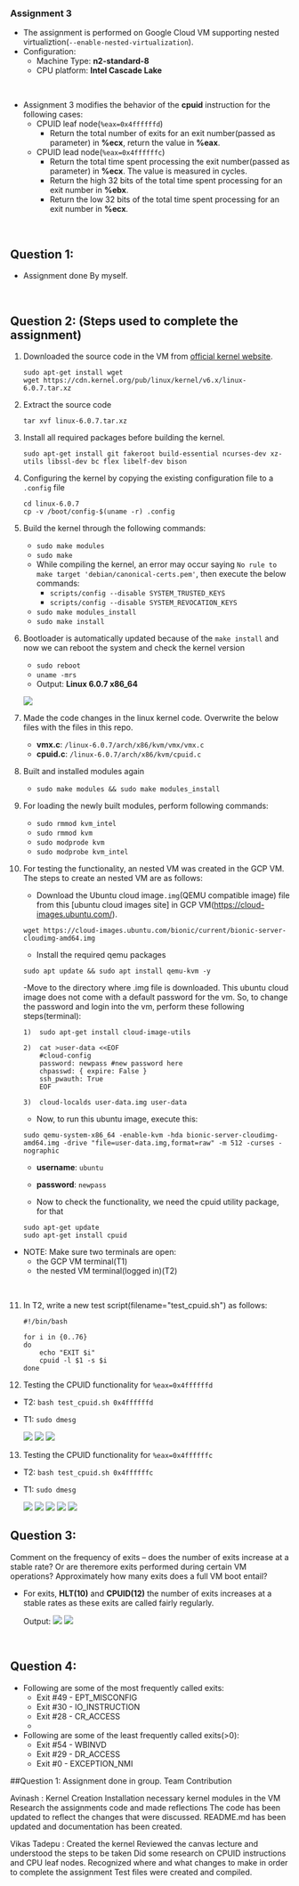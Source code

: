 ### Assignment 3


- The assignment is performed on Google Cloud VM supporting nested virtualiztion(`--enable-nested-virtualization`).
- Configuration: 
  - Machine Type: **n2-standard-8**
  - CPU platform: **Intel Cascade Lake**

<br />

- Assignment 3 modifies the behavior of the **cpuid** instruction for the following cases:
  - CPUID leaf node(`%eax=0x4ffffffd`)
    - Return the total number of exits for an exit number(passed as parameter) in **%ecx**, return the value in **%eax**.
  - CPUID lead node(`%eax=0x4ffffffc`) 
    - Return the total time spent processing the exit number(passed as parameter) in **%ecx**. The value is measured in cycles. 
    - Return the high 32 bits of the total time spent processing for an exit number in **%ebx**.
    - Return the low 32 bits of the total time spent processing for an exit number in **%ecx**.

<br />

## Question 1:
  - Assignment done By myself.

<br />

## Question 2: (Steps used to complete the assignment)
1) Downloaded the source code in the VM from [official kernel website](https://www.kernel.org/).
    ```
    sudo apt-get install wget
    wget https://cdn.kernel.org/pub/linux/kernel/v6.x/linux-6.0.7.tar.xz
    ```

2) Extract the source code 
    ```
    tar xvf linux-6.0.7.tar.xz
    ```

3) Install all required packages before building the kernel.
    ```
    sudo apt-get install git fakeroot build-essential ncurses-dev xz-utils libssl-dev bc flex libelf-dev bison
    ```

4) Configuring the kernel by copying the existing configuration file to a `.config` file
    ```
    cd linux-6.0.7
    cp -v /boot/config-$(uname -r) .config
    ```

5) Build the kernel through the following commands:
    - `sudo make modules`
    - `sudo make`
    - While compiling the kernel, an error may occur saying `No rule to make target 'debian/canonical-certs.pem'`, then execute the below commands:
      - `scripts/config --disable SYSTEM_TRUSTED_KEYS`
      - `scripts/config --disable SYSTEM_REVOCATION_KEYS`
    - `sudo make modules_install`
    - `sudo make install`

6) Bootloader is automatically updated because of the `make install` and now we can reboot the system and check the kernel version
    - `sudo reboot`
    - `uname -mrs` 
    - Output: **Linux 6.0.7 x86_64**
    
    ![](./images/uname.png)

7) Made the code changes in the linux kernel code. Overwrite the below files with the files in this repo.
   - **vmx.c**: `/linux-6.0.7/arch/x86/kvm/vmx/vmx.c`
   - **cpuid.c**: `/linux-6.0.7/arch/x86/kvm/cpuid.c` 

8) Built and installed modules again
    - `sudo make modules && sudo make modules_install`

9) For loading the newly built modules, perform following commands:
   - `sudo rmmod kvm_intel`
   - `sudo rmmod kvm`
   - `sudo modprode kvm`
   - `sudo modprobe kvm_intel`
  
10) For testing the functionality, an nested VM was created in the GCP VM. The steps to create an nested VM are as follows:
    - Download the Ubuntu cloud image`.img`(QEMU compatible image) file from this [ubuntu cloud images site] in GCP VM(https://cloud-images.ubuntu.com/).
    ```
    wget https://cloud-images.ubuntu.com/bionic/current/bionic-server-cloudimg-amd64.img
    ```
    - Install the required qemu packages
    ```
    sudo apt update && sudo apt install qemu-kvm -y
    ```
    -Move to the directory where .img file is downloaded. This ubuntu cloud image does not come with a default password for the vm. So, to change the password and login into the vm, perform these following steps(terminal):
    ```
    1)  sudo apt-get install cloud-image-utils

    2)  cat >user-data <<EOF
        #cloud-config
        password: newpass #new password here
        chpasswd: { expire: False }
        ssh_pwauth: True
        EOF

    3)  cloud-localds user-data.img user-data
    ```
    - Now, to run this ubuntu image, execute this:
    ```
    sudo qemu-system-x86_64 -enable-kvm -hda bionic-server-cloudimg-amd64.img -drive "file=user-data.img,format=raw" -m 512 -curses -nographic
    ```

    - **username**: `ubuntu`
    - **password**: `newpass`

    - Now to check the functionality, we need the cpuid utility package, for that
    ```
    sudo apt-get update
    sudo apt-get install cpuid
    ```

  - NOTE: Make sure two terminals are open:
      - the GCP VM terminal(T1)
      - the nested VM terminal(logged in)(T2)

<br />

11) In T2, write a new test script(filename="test_cpuid.sh") as follows:
    ```
    #!/bin/bash

    for i in {0..76}
    do
        echo "EXIT $i"
        cpuid -l $1 -s $i
    done
    ```
12) Testing the CPUID functionality for `%eax=0x4ffffffd`
  - T2: `bash test_cpuid.sh 0x4ffffffd`
  - T1: `sudo dmesg` 

    ![](./images/t31.png)
    ![](./images/t32.png)
    ![](./images/t33.png)

13)    Testing the CPUID functionality for `%eax=0x4ffffffc`
  - T2: `bash test_cpuid.sh 0x4ffffffc`
  - T1: `sudo dmesg` 

    ![](./images/t41.png)
    ![](./images/t42.png)
    ![](./images/t43.png)
    ![](./images/t44.png)
    ![](./images/t45.png)

## Question 3: 
Comment on the frequency of exits – does the number of exits increase at a stable rate? Or are theremore exits performed during certain VM operations? Approximately how many exits does a full VM boot entail?

- For exits, **HLT(10)** and **CPUID(12)** the number of exits increases at a stable rates as these exits are called fairly regularly.
  
  Output:
  ![](./images/tq31.png)
  ![](./images/tq32.png)

<br />

## Question 4: 
- Following are some of the most frequently called exits:
  - Exit #49 - EPT_MISCONFIG
  - Exit #30 - IO_INSTRUCTION
  - Exit #28 - CR_ACCESS
  - 
- Following are some of the least frequently called exits(>0):
  - Exit #54 - WBINVD
  - Exit #29 - DR_ACCESS
  - Exit #0 - EXCEPTION_NMI
    
##Question 1:
Assignment done in group.
Team Contribution

Avinash :
Kernel Creation
Installation necessary kernel modules in the VM
Research the assignments code and made reflections
The code has been updated to reflect the changes that were discussed.
README.md has been updated and documentation has been created.

Vikas Tadepu :
Created the kernel
Reviewed the canvas lecture and understood the steps to be taken
Did some research on CPUID instructions and CPU leaf nodes.
Recognized where and what changes to make in order to complete the assignment
Test files were created and compiled.

